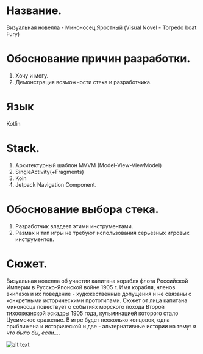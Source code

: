 # Название.
  Визуальная новелла - Миноносец Яростный (Visual Novel - Torpedo boat Fury)

# Обоснование причин разработки.
1. Хочу и могу.
2. Демонстрация возможности стека и разработчика.

# Язык
  Kotlin

# Stack.
1. Архитектурный шаблон MVVM (Model-View-ViewModel)
2. SingleActivity(+Fragments)
3. Koin
4. Jetpack Navigation Component.

# Обоснование выбора стека.
1. Разработчик владеет этими инструментами.
2. Размах и тип игры не требуют использования серьезных игровых инструментов.

# Сюжет.
Визуальная новелла об участии капитана корабля флота Российской Империи в Русско-Японской войне 1905 г. 
Имя корабля, членов экипажа и их поведение - художественные допущения и не связаны с конкретными историческими прототипами.
Сюжет от лица капитана миноносца повествует о событиях морского похода Второй тихоокеанской эскадры 1905 года, кульминацией которого стало Цусимское сражение. 
В игре будет несколько концовок, одна приближена к исторической и две - альтернативные истории на тему: _а что было бы, если..._.

![alt text](https://github.com/AlexeyJarlax/Visual_Novel_Torpedo_boat_Fury/tree/master/app/src/main/res/drawable/navgraf.JPG)
